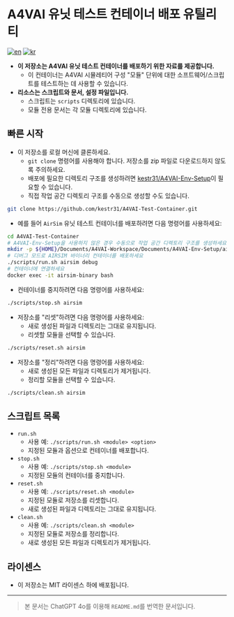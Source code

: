 # A4VAI 유닛 테스트 컨테이너 배포 유틸리티

[![en](https://img.shields.io/badge/lang-en-red.svg)](./README.md)
[![kr](https://img.shields.io/badge/lang-kr-blue.svg)](./README-KR.md)

- **이 저장소는 A4VAI 유닛 테스트 컨테이너를 배포하기 위한 자료를 제공합니다.**
    - 이 컨테이너는 A4VAI 시뮬레티어 구성 "모듈" 단위에 대한 소프트웨어/스크립트를 테스트하는 데 사용할 수 있습니다.
- **리소스는 스크립트와 문서, 설정 파일입니다.**
    - 스크립트는 `scripts` 디렉토리에 있습니다.
    - 모듈 전용 문서는 각 모듈 디렉토리에 있습니다.

## 빠른 시작

- 이 저장소를 로컬 머신에 클론하세요.
    - `git clone` 명령어를 사용해야 합니다. 저장소를 zip 파일로 다운로드하지 않도록 주의하세요.
    - 배포에 필요한 디렉토리 구조를 생성하려면 [kestr31/A4VAI-Env-Setup](https://github.com/kestr31/A4VAI-Env-Setup)이 필요할 수 있습니다.
    - 직접 작업 공간 디렉토리 구조를 수동으로 생성할 수도 있습니다.

```bash
git clone https://github.com/kestr31/A4VAI-Test-Container.git
```

- 예를 들어 `AirSim` 유닛 테스트 컨테이너를 배포하려면 다음 명령어를 사용하세요:

```bash
cd A4VAI-Test-Container
# A4VAI-Env-Setup을 사용하지 않은 경우 수동으로 작업 공간 디렉토리 구조를 생성하세요
mkdir -p ${HOME}/Documents/A4VAI-Workspace/Documents/A4VAI-Env-Setup/airsim_ws
# 디버그 모드로 AIRSIM 바이너리 컨테이너를 배포하세요
./scripts/run.sh airsim debug
# 컨테이너에 연결하세요
docker exec -it airsim-binary bash
```

- 컨테이너를 중지하려면 다음 명령어를 사용하세요:

```bash
./scripts/stop.sh airsim
```

- 저장소를 "리셋"하려면 다음 명령어를 사용하세요:
    - 새로 생성된 파일과 디렉토리는 그대로 유지됩니다.
    - 리셋할 모듈을 선택할 수 있습니다.

```bash
./scripts/reset.sh airsim
```

- 저장소를 "정리"하려면 다음 명령어를 사용하세요:
    - 새로 생성된 모든 파일과 디렉토리가 제거됩니다.
    - 정리할 모듈을 선택할 수 있습니다.

```bash
./scripts/clean.sh airsim
```

## 스크립트 목록

- `run.sh`
    - 사용 예: `./scripts/run.sh <module> <option>`
    - 지정된 모듈과 옵션으로 컨테이너를 배포합니다.
- `stop.sh`
    - 사용 예: `./scripts/stop.sh <module>`
    - 지정된 모듈의 컨테이너를 중지합니다.
- `reset.sh`
    - 사용 예: `./scripts/reset.sh <module>`
    - 지정된 모듈로 저장소를 리셋합니다.
    - 새로 생성된 파일과 디렉토리는 그대로 유지됩니다.
- `clean.sh`
    - 사용 예: `./scripts/clean.sh <module>`
    - 지정된 모듈로 저장소를 정리합니다.
    - 새로 생성된 모든 파일과 디렉토리가 제거됩니다.

## 라이센스

- 이 저장소는 MIT 라이센스 하에 배포됩니다.

---

> 본 문서는 ChatGPT 4o를 이용해 `README.md`를 번역한 문서입니다.